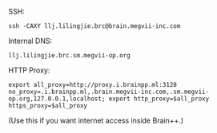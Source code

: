 SSH: 
```
ssh -CAXY llj.lilingjie.brc@brain.megvii-inc.com
```

Internal DNS: 
```
llj.lilingjie.brc.sm.megvii-op.org
```

HTTP Proxy: 
```
export all_proxy=http://proxy.i.brainpp.ml:3128 no_proxy=.i.brainpp.ml,.brain.megvii-inc.com,.sm.megvii-op.org,127.0.0.1,localhost; export http_proxy=$all_proxy https_proxy=$all_proxy
```
(Use this if you want internet access inside Brain++.)